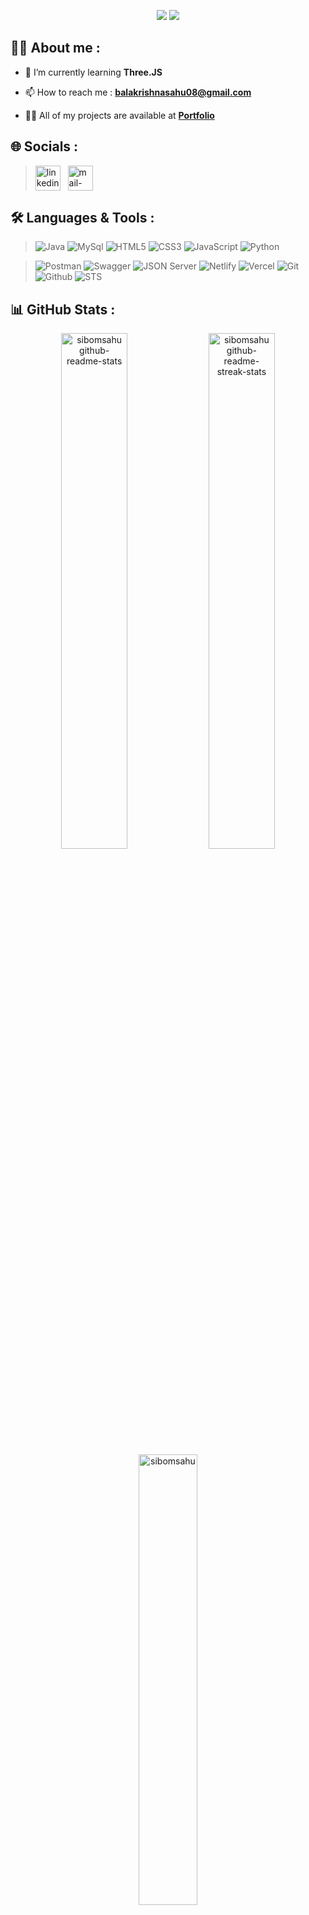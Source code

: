 <p align="center">
  <img src="https://readme-typing-svg.demolab.com/?lines=Hi+%F0%9F%91%8B+from+sibom!;Java+Developer+From+India&font=Fira+Code&center=true&width=700&height=50&weight=700&size=25&duration=2000&pause=2000">
  <img src="https://user-images.githubusercontent.com/73097560/115834477-dbab4500-a447-11eb-908a-139a6edaec5c.gif">
</p> 

## 👨‍💻 About me :

- 🌱 I’m currently learning **Three.JS**

- 📫 How to reach me : **balakrishnasahu08@gmail.com**

- 👨‍💻 All of my projects are available at **[Portfolio](https://intro-of-my-work.web.app/)**

## 🌐 Socials :

<!-- > <a href="https://www.linkedin.com/in/sibom-sahu-644a15201/" target="blank"><img align="center" src="https://img.shields.io/badge/linkedin-0a0c10?style=for-the-badge&logo=linkedin&logoColor=white" alt="sahu-neha"/></a>
<a href="https://www.geeksforgeeks.org/user/balakrisho8wl/" target="blank"><img align="center" src="https://img.shields.io/badge/hackerrank-0a0c10?style=for-the-badge&logo=hackerrank&logoColor=white" alt="nehasahu2227"/></a> -->

> <a href="https://www.linkedin.com/in/sibom-sahu-644a15201/" target="_blank"><img align="center" src="https://skillicons.dev/icons?i=linkedin" alt="linkedin" width="40px" /></a> &nbsp;
  <a title="balakrishnasahu08@gmail.com" href="balakrishnasahu08@gmail.com" target="_blank"><img align="center"  src="https://cdn-icons-png.flaticon.com/128/888/888853.png"  width="40px"   alt="mail-me" /></a> &emsp;

<!-- 💻  -->
## 🛠️ Languages & Tools :

> ![Java](https://img.shields.io/badge/java-%23ED8B00.svg?style=for-the-badge&logo=Java&logoColor=white)
![MySql](https://img.shields.io/badge/MySql-00758f?style=for-the-badge&logo=MySql&logoColor=white)
![HTML5](https://img.shields.io/badge/html5-%23E34F26.svg?style=for-the-badge&logo=html5&logoColor=white)
![CSS3](https://img.shields.io/badge/css3-%231572B6.svg?style=for-the-badge&logo=css3&logoColor=white)
![JavaScript](https://img.shields.io/badge/JavaScript-F7DF1E.svg?logo=javascript&logoColor=black&style=for-the-badge)
![Python](https://img.shields.io/badge/Python-%231511B6.svg?style=for-the-badge&logo=Python&logoColor=white)

> ![Postman](https://img.shields.io/badge/Postman-f15a24?style=for-the-badge&logo=Postman&logoColor=white)
![Swagger](https://img.shields.io/badge/Swagger-679200?style=for-the-badge&logo=Swagger&logoColor=white)
![JSON Server](https://img.shields.io/badge/json%20server-323455?style=for-the-badge&logo=json-web-tokens&logoColor=pink)
![Netlify](https://img.shields.io/badge/netlify-blue.svg?style=for-the-badge&logo=netlify&logoColor=white)
![Vercel](https://img.shields.io/badge/vercel-gray.svg?style=for-the-badge&logo=vercel&logoColor=white)
![Git](https://img.shields.io/badge/Git-dd4c35?style=for-the-badge&logo=Git&logoColor=white)
![Github](https://img.shields.io/badge/Github-333333?style=for-the-badge&logo=Github&logoColor=white)
![STS](https://img.shields.io/badge/STS-58b531?style=for-the-badge&logo=spring&logoColor=white)
<!-- ![Bootstrap](https://img.shields.io/badge/Bootstrap-563D7C?style=for-the-badge&logo=bootstrap&logoColor=white) -->

<!--
<img align="left" src="https://media.giphy.com/media/W5eoZHPpUx9sapR0eu/giphy.gif" width="100%" height="10px" alt="Git" />
<br>
-->

<!-- 
![image](https://github.com/sahu-neha/sahu-neha/assets/109987397/0ed9f401-4a73-4631-a362-c24a797c74cc)
-->


<!--  ## 📜 Projects :

| S.No. | Project | Tech-Stack |  Collaborative | Role | Span (Days) | Clone of |
|:--:| :----------------------------: | :----------------------------------------------:|:--------:|:---------:|:-----:|:----------------:|
| 1 |  [Digital Bazaar](https://digital-bazaar.netlify.app/)| HTML, CSS and JavaScript | `Yes`|  Team member| 5 |[JioMart](https://www.jiomart.com/)|
| 2 |  [ManageGeeks](https://heartfelt-belekoy-7286f4.netlify.app/)| HTML, CSS and JavaScript| `No` | Individual|   5 |[Wrike](https://www.wrike.com/main/)|       -->


## 📊 GitHub Stats :

<div align="center">
<a href="https://github.com/sibomsahu?tab=repositories"><img src="https://github-readme-stats.vercel.app/api?username=sibomsahu&theme=gotham&show_icons=true&count_private=true&hide_border=true"  width="46%" alt="sibomsahu github-readme-stats"/></a>
<a href="https://github.com/sibomsahu?tab=stars"><img src="https://github-readme-streak-stats.herokuapp.com/?user=sibomsahu&theme=gotham&hide_border=true"  width="46%" alt="sibomsahu github-readme-streak-stats"/></a>
<a href="#"><img src="https://github-readme-stats.vercel.app/api/top-langs/?username=sibomsahu&theme=gotham&hide_border=true&langs_count=6&count_private=true&layout=compact" alt="sibomsahu" width="43%" align="center"></a> 
</div>

</br>
<p align="center"> <img src="https://komarev.com/ghpvc/?username=sibomsahu&label=Profile%20views&color=0e75b6&style=flat" alt="sibomsahu" /> </p>

<img src="https://user-images.githubusercontent.com/73097560/115834477-dbab4500-a447-11eb-908a-139a6edaec5c.gif"> 

<p align="center"> <img src="https://readme-typing-svg.demolab.com?lines=Thank+you+for+visiting!+😊&font=Fira+Code&center=true&width=700&height=50&weight=600&size=18&duration=2000&pause=2000&color=36BCF7"> </p>




